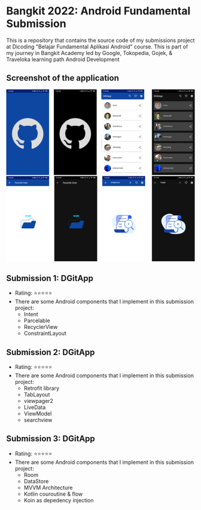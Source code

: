 # Bangkit 2022: Android Fundamental Submission

<p>This is a repository that contains the source code of my submissions project at Dicoding "Belajar Fundamental Aplikasi Android" course. This is part of my journey in Bangkit Academy led by Google, Tokopedia, Gojek, & Traveloka learning path Android Development </p>

## Screenshot of the application

<img src="https://github.com/nbee7/nbee7/blob/main/assets/dgitapp-ss/dgitapp-1.png"/>
<img src="https://github.com/nbee7/nbee7/blob/main/assets/dgitapp-ss/dgitapp-2.png"/>

## Submission 1: DGitApp

* Rating: ⭐⭐⭐⭐⭐
* There are some Android components that I implement in this submission project:
  * Intent
  * Parcelable
  * RecyclerView
  * ConstraintLayout

## Submission 2: DGitApp

* Rating: ⭐⭐⭐⭐⭐
* There are some Android components that I implement in this submission project:
  * Retrofit library
  * TabLayout
  * viewpager2
  * LiveData
  * ViewModel
  * searchview

## Submission 3: DGitApp

* Rating: ⭐⭐⭐⭐⭐
* There are some Android components that I implement in this submission project:
  * Room
  * DataStore
  * MVVM Architecture
  * Kotlin couroutine & flow
  * Koin as depedency injection
